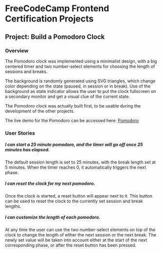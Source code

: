 # FreeCodeCamp Frontend Certification Projects
## Project: Build a Pomodoro Clock
### Overview
The Pomodoro clock was implemented using a minimalist design, with a big centered timer and two number-select elements for choosing the length of sessions and breaks.

The background is randomly generated using SVG triangles, which change color depending on the state (paused, in session or in break).
Use of the background as state indicator allows the user to put the clock fullscreen on a secondary monitor and get a visual clue of the current state.

The Pomodoro clock was actually built first, to be usable during the development of the other projects.

The live demo for the Pomodoro can be accessed here: [Pomodoro](http://jvdsande.github.io/fcc-projects/fcc/pomodoro)

### User Stories
##### I can start a 25 minute pomodoro, and the timer will go off once 25 minutes has elapsed.
The default session length is set to 25 minutes, with the break length set at 5 minutes. When the timer reaches 0, it automatically triggers the next phase.

##### I can reset the clock for my next pomodoro.
Once the clock is started, a reset button will appear next to it. This button can be used to reset the clock to the currently set session and break lengths.

##### I can customize the length of each pomodoro.
At any time the user can use the two number-select elements on top of the clock to change the length of either the next session or the next break.
The newly set value will be taken into account either at the start of the next corresponding phase, or after the reset button has been pressed.
